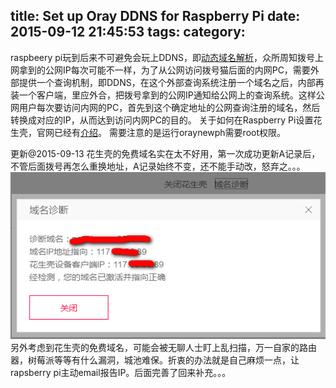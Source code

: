 title: Set up Oray DDNS for Raspberry Pi
date: 2015-09-12 21:45:53
tags:
category:
---
raspbeery pi玩到后来不可避免会玩上DDNS，即[动态域名解析](https://en.wikipedia.org/wiki/Dynamic_DNS)，众所周知拨号上网拿到的公网IP每次可能不一样，为了从公网访问拨号猫后面的内网PC，需要外部提供一个查询机制，即DDNS，在这个外部查询系统注册一个域名之后，内部再装一个客户端，里应外合，把拨号拿到的公网IP通知给公网上的查询系统。这样公网用户每次要访问内网的PC，首先到这个确定地址的公网查询注册的域名，然后转换成对应的IP，从而达到访问内网PC的目的。
关于如何在Raspberry Pi设置花生壳，官网已经有[介绍](http://service.oray.com/question/2680.html)。
需要注意的是运行oraynewph需要root权限。

更新@2015-09-13
花生壳的免费域名实在太不好用，第一次成功更新A记录后，不管后面拨号再怎么重换地址，A记录始终不变，还不能手动改，怒弃之。。。
![死活不更新](/img/2015-09-13_174117.png)
另外考虑到花生壳的免费域名，可能会被无聊人士盯上乱扫描，万一自家的路由器，树莓派等等有什么漏洞，城池难保。折衷的办法就是自己麻烦一点，让rapsberry pi主动email报告IP。后面完善了回来补充。。。
